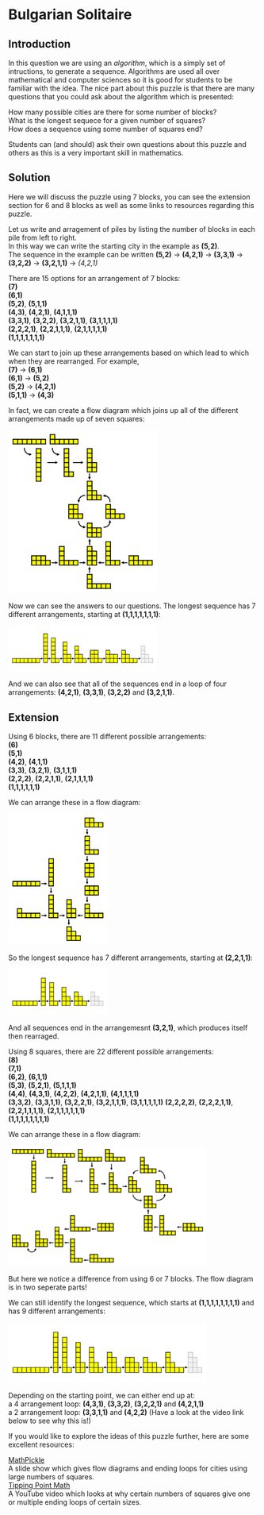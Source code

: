# Bulgarian Solitaire

## Introduction

In this question we are using an *algorithm*, which is a simply set of intructions, to generate a sequence. Algorithms are used all over mathematical and computer sciences so it is good for students to be familiar with the idea. The nice part about this puzzle is that there are many questions that you could ask about the algorithm which is presented:

How many possible cities are there for some number of blocks?  
What is the longest sequece for a given number of squares?  
How does a sequence using some number of squares end?

Students can (and should) ask their own questions about this puzzle and others as this is a very important skill in mathematics.

## Solution

Here we will discuss the puzzle using 7 blocks, you can see the extension section for 6 and 8 blocks as well as some links to resources regarding this puzzle.

Let us write and arragement of piles by listing the number of blocks in each pile from left to right.  
In this way we can write the starting city in the example as **(5,2)**.  
The sequence in the example can be written **(5,2)** $\rightarrow$ **(4,2,1)** $\rightarrow$ **(3,3,1)** $\rightarrow$ **(3,2,2)** $\rightarrow$ **(3,2,1,1)** $\rightarrow$ *(4,2,1)*

There are 15 options for an arrangement of 7 blocks:  
**(7)**  
**(6,1)**  
**(5,2)**, **(5,1,1)**  
**(4,3)**, **(4,2,1)**, **(4,1,1,1)**  
**(3,3,1)**, **(3,2,2)**, **(3,2,1,1)**, **(3,1,1,1,1)**  
**(2,2,2,1)**, **(2,2,1,1,1)**, **(2,1,1,1,1,1)**  
**(1,1,1,1,1,1,1)**  

We can start to join up these arrangements based on which lead to which when they are rearranged. For example,  
**(7)** $\rightarrow$ **(6,1)**  
**(6,1)** $\rightarrow$ **(5,2)**  
**(5,2)** $\rightarrow$ **(4,2,1)**  
**(5,1,1)** $\rightarrow$ **(4,3)**

In fact, we can create a flow diagram which joins up all of the different arrangements made up of seven squares:

<img src="../../images/bulgarian-solitaire-08.png" width=300>

Now we can see the answers to our questions. The longest sequence has 7 different arrangements, starting at **(1,1,1,1,1,1,1)**:

<img src="../../images/bulgarian-solitaire-05.png" width=300>

And we can also see that all of the sequences end in a loop of four arrangements: **(4,2,1)**, **(3,3,1)**, **(3,2,2)** and **(3,2,1,1)**.

## Extension

Using 6 blocks, there are 11 different possible arrangements:  
**(6)**  
**(5,1)**  
**(4,2)**, **(4,1,1)**  
**(3,3)**, **(3,2,1)**, **(3,1,1,1)**  
**(2,2,2)**, **(2,2,1,1)**, **(2,1,1,1,1)**  
**(1,1,1,1,1,1)**  

We can arrange these in a flow diagram:

<img src="../../images/bulgarian-solitaire-09.png" width=200>

So the longest sequence has 7 different arrangements, starting at **(2,2,1,1)**:

<img src="../../images/bulgarian-solitaire-06.png" width=200>

And all sequences end in the arrangemesnt **(3,2,1)**, which produces itself then rearraged.

Using 8 squares, there are 22 different possible arrangements:  
**(8)**  
**(7,1)**  
**(6,2)**, **(6,1,1)**  
**(5,3)**, **(5,2,1)**, **(5,1,1,1)**  
**(4,4)**, **(4,3,1)**, **(4,2,2)**, **(4,2,1,1)**, **(4,1,1,1,1)**  
**(3,3,2)**, **(3,3,1,1)**, **(3,2,2,1)**, **(3,2,1,1,1)**, **(3,1,1,1,1,1)**
**(2,2,2,2)**, **(2,2,2,1,1)**, **(2,2,1,1,1,1)**, **(2,1,1,1,1,1,1)**  
**(1,1,1,1,1,1,1,1)**

We can arrange these in a flow diagram:

<img src="../../images/bulgarian-solitaire-10.png" width=400>

But here we notice a difference from using 6 or 7 blocks. The flow diagram is in two seperate parts!

We can still identify the longest sequence, which starts at **(1,1,1,1,1,1,1,1)** and has 9 different arrangements:

<img src="../../images/bulgarian-solitaire-07.png" width=400>

Depending on the starting point, we can either end up at:  
a 4 arrangement loop: **(4,3,1)**, **(3,3,2)**, **(3,2,2,1)** and **(4,2,1,1)**  
a 2 arrangement loop: **(3,3,1,1)** and **(4,2,2)**
(Have a look at the video link below to see why this is!)

If you would like to explore the ideas of this puzzle further, here are some excellent resources:

[MathPickle](https://mathpickle.com/project/bulgarian-solitaire-patterns/)  
A slide show which gives flow diagrams and ending loops for cities using large numbers of squares.  
[Tipping Point Math](https://www.youtube.com/watch?v=p3Bzvlnl-1s)  
A YouTube video which looks at why certain numbers of squares give one or multiple ending loops of certain sizes.
